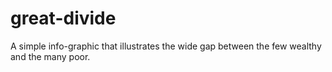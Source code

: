 great-divide
============

A simple info-graphic that illustrates the wide gap between the few wealthy and the many poor.
